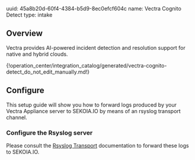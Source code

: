 uuid: 45a8b20d-60f4-4384-b5d9-8ec0efcf604c
name: Vectra Cognito Detect
type: intake

## Overview
Vectra provides AI-powered incident detection and resolution support for native and hybrid clouds.

{!operation_center/integration_catalog/generated/vectra-cognito-detect_do_not_edit_manually.md!}

## Configure
This setup guide will show you how to forward logs produced by your Vectra Appliance server to SEKOIA.IO by means of an rsyslog transport channel.

### Configure the Rsyslog server
Please consult the [Rsyslog Transport](../../../data_collection/ingestion_methods/rsyslog/) documentation to forward these logs to SEKOIA.IO.
